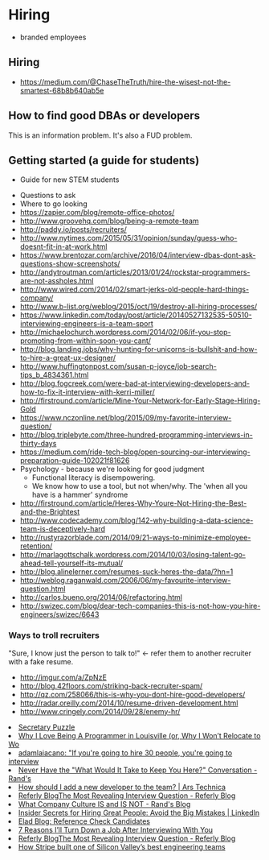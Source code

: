 # Hiring

* branded employees


## Hiring

* https://medium.com/@ChaseTheTruth/hire-the-wisest-not-the-smartest-68b8b640ab5e

## How to find good DBAs or developers
This is an information problem. It's also a FUD problem. 

## Getting started (a guide for students)
- Guide for new STEM students

* Questions to ask
* Where to go looking
* https://zapier.com/blog/remote-office-photos/
* http://www.groovehq.com/blog/being-a-remote-team
* http://paddy.io/posts/recruiters/
* http://www.nytimes.com/2015/05/31/opinion/sunday/guess-who-doesnt-fit-in-at-work.html
* https://www.brentozar.com/archive/2016/04/interview-dbas-dont-ask-questions-show-screenshots/
* http://andytroutman.com/articles/2013/01/24/rockstar-programmers-are-not-assholes.html
* http://www.wired.com/2014/02/smart-jerks-old-people-hard-things-company/
* http://www.b-list.org/weblog/2015/oct/19/destroy-all-hiring-processes/
* https://www.linkedin.com/today/post/article/20140527132535-50510-interviewing-engineers-is-a-team-sport
* http://michaelochurch.wordpress.com/2014/02/06/if-you-stop-promoting-from-within-soon-you-cant/
* http://blog.landing.jobs/why-hunting-for-unicorns-is-bullshit-and-how-to-hire-a-great-ux-designer/
* http://www.huffingtonpost.com/susan-p-joyce/job-search-tips_b_4834361.html
* http://blog.fogcreek.com/were-bad-at-interviewing-developers-and-how-to-fix-it-interview-with-kerri-miller/
* http://firstround.com/article/Mine-Your-Network-for-Early-Stage-Hiring-Gold
* https://www.nczonline.net/blog/2015/09/my-favorite-interview-question/
* http://blog.triplebyte.com/three-hundred-programming-interviews-in-thirty-days
* https://medium.com/ride-tech-blog/open-sourcing-our-interviewing-preparation-guide-102021f81626
* Psychology - because we're looking for good judgment
   * Functional literacy is disempowering.
   * We know how to use a tool, but not when/why. The 'when all you have is a hammer' syndrome
* http://firstround.com/article/Heres-Why-Youre-Not-Hiring-the-Best-and-the-Brightest
* http://www.codecademy.com/blog/142-why-building-a-data-science-team-is-deceptively-hard
* http://rustyrazorblade.com/2014/09/21-ways-to-minimize-employee-retention/
* http://marlagottschalk.wordpress.com/2014/10/03/losing-talent-go-ahead-tell-yourself-its-mutual/
* http://blog.alinelerner.com/resumes-suck-heres-the-data/?hn=1
* http://weblog.raganwald.com/2006/06/my-favourite-interview-question.html
* http://carlos.bueno.org/2014/06/refactoring.html
* http://swizec.com/blog/dear-tech-companies-this-is-not-how-you-hire-engineers/swizec/6643

### Ways to troll recruiters

"Sure, I know just the person to talk to!" <- refer them to another recruiter with a fake resume.

* http://imgur.com/a/ZpNzE
* http://blog.42floors.com/striking-back-recruiter-spam/
* http://qz.com/258066/this-is-why-you-dont-hire-good-developers/
* http://radar.oreilly.com/2014/10/resume-driven-development.html
* http://www.cringely.com/2014/09/28/enemy-hr/

<li><a href="http://datagenetics.com/blog/december32012/index.html" time_added="1355278385" tags="brand,data science,hn,personal tech">Secretary Puzzle</a></li>
<li><a href="http://erniemiller.org/2012/12/15/why-i-love-being-a-programmer-in-louisville-or-why-i-wont-relocate-to-work-for-your-startup/" time_added="1355841735" tags="hn">Why I Love Being A Programmer in Louisville (or, Why I Won’t Relocate to Wo</a></li>
<li><a href="http://techcrunch.com/2013/01/16/founders-stories-clouderas-jeff-hammerbacher-on-building-big-data-systems/" time_added="1358381677" tags="big data">adamlaiacano: "If you're going to hire 30 people, you're going to interview</a></li>
<li><a href="http://moz.com/rand/never-have-the-what-would-it-take-to-keep-you-here-conversation/" time_added="1356816736" tags="hn,important">Never Have the "What Would It Take to Keep You Here?" Conversation - Rand's</a></li>
<li><a href="http://arstechnica.com/information-technology/2012/12/how-should-i-add-a-new-developer-to-the-team/" time_added="1354996580" tags="brand,sql">How should I add a new developer to the team? | Ars Technica</a></li>
<li><a href="https://refer.ly/blog/most-revealing-interview-question/" time_added="1350313292" tags="brand">Referly BlogThe Most Revealing Interview Question - Referly Blog</a></li>
<li><a href="http://moz.com/rand/what-company-culture-is-and-is-not/" time_added="1357833495" tags="brand">What Company Culture IS and IS NOT - Rand's Blog</a></li>
<li><a href="http://www.linkedin.com/today/post/article/20130212174152-15454-insider-secrets-for-hiring-great-people-avoid-the-big-mistakes?trk=mp-reader-card" time_added="1361127824" tags="hn">Insider Secrets for Hiring Great People: Avoid the Big Mistakes | LinkedIn</a></li>
<li><a href="http://blog.eladgil.com/2013/03/reference-check-candidates.html" time_added="1363371979" tags="hiring/firing">Elad Blog: Reference Check Candidates</a></li>
<li><a href="http://www.recruiter.com/i/7-reasons-ill-turn-down-a-job-after-interviewing-with-you/" time_added="1362687289" tags="hiring/firing">7 Reasons I’ll Turn Down a Job After Interviewing With You</a></li>
<li><a href="http://refer.ly/blog/most-revealing-interview-question/" time_added="1349397891" tags="brand,hiring/firing,hn">Referly BlogThe Most Revealing Interview Question - Referly Blog</a></li>
<li><a href="http://firstround.com/article/How-Stripe-built-one-of-Silicon-Valleys-best-engineering-teams" time_added="1361388315" tags="hn,important">How Stripe built one of Silicon Valley’s best engineering teams</a></li>

























